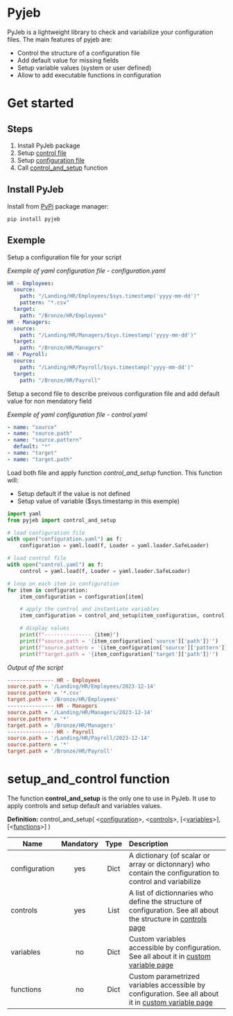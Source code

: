 # Pyjeb

PyJeb is a lightweight library to check and variabilize your configuration files.
The main features of pyjeb are:

* Control the structure of a configuration file
* Add default value for missing fields
* Setup variable values (system or user defined)
* Allow to add executable functions in configuration

# Get started
## Steps
1. Install PyJeb package
2. Setup [control file](/docs/config/controls.md)
3. Setup [configuration file](/docs/config/config.md)
4. Call [control_and_setup](#setup_and_control-function) function

## Install PyJeb
Install from [PyPi](https://pypi.org/project/pyjeb/) package manager:
``` shell
pip install pyjeb
```

## Exemple
Setup a configuration file for your script

_Exemple of yaml configuration file - configuration.yaml_
``` yaml
HR - Employees:
  source:
    path: "/Landing/HR/Employees/$sys.timestamp('yyyy-mm-dd')"
    pattern: "*.csv"
  target:
    path: "/Bronze/HR/Employees"
HR - Managers:
  source:
    path: "/Landing/HR/Managers/$sys.timestamp('yyyy-mm-dd')"
  target:
    path: "/Bronze/HR/Managers"
HR - Payroll:
  source:
    path: "/Landing/HR/Payroll/$sys.timestamp('yyyy-mm-dd')"
  target:
    path: "/Bronze/HR/Payroll"
```

Setup a second file to describe preivous configuration file and add default value for non mendatory field

_Exemple of yaml configuration file - control.yaml_
``` yaml
- name: "source"
- name: "source.path"
- name: "source.pattern"
  default: "*"
- name: "target"
- name: "target.path"
```

Load both file and apply function _control_and_setup_ function.
This function will:
- Setup default if the value is not defined
- Setup value of variable ($sys.timestamp in this exemple)

``` python
import yaml
from pyjeb import control_and_setup

# load configuration file
with open("configuration.yaml") as f:
    configuration = yaml.load(f, Loader = yaml.loader.SafeLoader)

# load control file
with open("control.yaml") as f:
    control = yaml.load(f, Loader = yaml.loader.SafeLoader)

# loop on each item in configuration
for item in configuration:
    item_configuration = configuration[item]

    # apply the control and instantiate variables
    item_configuration = control_and_setup(item_configuration, control)

    # display values 
    print(f"--------------- {item}")
    print(f"source.path = '{item_configuration['source']['path']}'")
    print(f"source.pattern = '{item_configuration['source']['pattern']}'")
    print(f"target.path = '{item_configuration['target']['path']}'")

```

_Output of the script_
``` ini
--------------- HR - Employees
source.path = '/Landing/HR/Employees/2023-12-14'
source.pattern = '*.csv'
target.path = '/Bronze/HR/Employees'
--------------- HR - Managers
source.path = '/Landing/HR/Managers/2023-12-14'
source.pattern = '*'
target.path = '/Bronze/HR/Managers'
--------------- HR - Payroll
source.path = '/Landing/HR/Payroll/2023-12-14'
source.pattern = '*'
target.path = '/Bronze/HR/Payroll'
```


# setup_and_control function

The function __control_and_setup__ is the only one to use in PyJeb. It use to apply controls and setup default and variables values.

__Definition:__ control_and_setup(
    <[configuration](/docs/config/config.md)>,
    <[controls](/docs/config/controls.md)>,
    \[<[variables](/docs/variables/custom.md)>],
    \[<[functions](/docs/variables/custom.md)>]
)

| Name          | Mandatory | Type | Description |
|---------------|:---------:|:----:|:------------|
| configuration |    yes    | Dict | A dictionary (of scalar or array or dictonnary) who contain the configuration to control and variabilize
| controls      |    yes    | List | A list of dictionnaries who define the structure of configuration. See all about the structure in [controls page](/docs/config/controls.md)
| variables     |     no    | Dict | Custom variables accessible by configuration. See all about it in [custom variable page](/docs/variables/custom.md)
| functions     |     no    | Dict | Custom parametrized variables accessible by configuration. See all about it in [custom variable page](/docs/variables/custom.md)